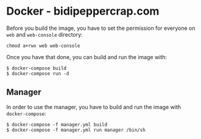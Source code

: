 # Docker - bidipeppercrap.com
Before you build the image, you have to set the permission for everyone on `web` and `web-console` directory:

```chmod a+rwx web web-console```

Once you have that done, you can build and run the image with:

```
$ docker-compose build
$ docker-compose run -d
```

## Manager
In order to use the manager, you have to build and run the image with `docker-compose`:

```
$ docker-compose -f manager.yml build
$ docker-compose -f manager.yml run manager /bin/sh
```